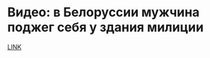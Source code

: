# Видео: в Белоруссии мужчина поджег себя у здания милиции



[LINK](https://varlamov.ru/4029451.html)